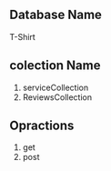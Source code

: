 ## Database Name
T-Shirt

## colection Name
1. serviceCollection
2. ReviewsCollection

## Opractions
1. get
2. post